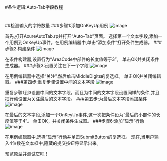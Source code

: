 #条件逻辑:Auto-Tab字段教程
#
##检测输入的字符数量
###步骤1:添加OnKeyUp用例
![image](https://raw.githubusercontent.com/jikexueyuanwiki/axure/master/images/advanced-conditional-logic-autotab-fields-tutorial1)

首先,打开AxureAutoTab.rp并打开“Auto-Tab”页面。
选择第一个文本字段,添加一个用例到OnKeyUp事件。在用例编辑器中,单击“添加条件”打开条件生成器。
###步骤2:构建条件
![image](https://raw.githubusercontent.com/jikexueyuanwiki/axure/master/images/advanced-conditional-logic-autotab-fields-tutorial2)

在条件构建器,设置行为“AreaCode中部件的长度值等于3”。
单击OK并关闭条件生成器。
###步骤3:设置关注在下一个字段
![image](https://raw.githubusercontent.com/jikexueyuanwiki/axure/master/images/advanced-conditional-logic-autotab-fields-tutorial3)

在用例编辑器中选择“关注”,然后单击MiddleDigits的复选框。
单击OK并关闭编辑器。
###第四步:重复步骤设置中间的文本字段
![image](https://raw.githubusercontent.com/jikexueyuanwiki/axure/master/images/advanced-conditional-logic-autotab-fields-tutorial4)

 重复步骤1到3设置中间的文本字段。而且为中间的文本字段设置同样的条件,并且把行动设置为关注最后的文本字段。
###第五步:为最后文本字段添加条件
![image](https://raw.githubusercontent.com/jikexueyuanwiki/axure/master/images/advanced-conditional-logic-autotab-fields-tutorial5)

在最后的文本字段,添加一个OnKeyUp事件,这一次把条件设为“最后的小部件的长度值等于4”。
单击OK，并关闭条件生成器。
###步骤6:添加“显示”行动
![image](https://raw.githubusercontent.com/jikexueyuanwiki/axure/master/images/advanced-conditional-logic-autotab-fields-tutorial6)

在用例编辑器中,选择“显示”行动并单击SubmitButton的复选框。
现在,当用户输入4位数在文本框中,隐藏的提交按钮将显示出来。

预览原型并测试它吧！